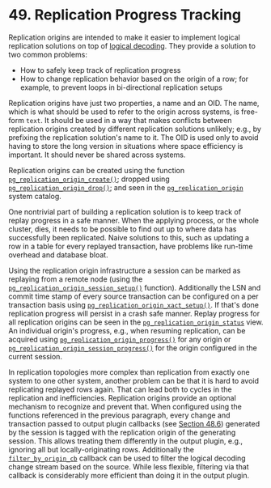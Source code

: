 # 49. Replication Progress Tracking

Replication origins are intended to make it easier to implement logical replication solutions on top of [logical decoding](https://www.postgresql.org/docs/13/logicaldecoding.html). They provide a solution to two common problems:

* How to safely keep track of replication progress
* How to change replication behavior based on the origin of a row; for example, to prevent loops in bi-directional replication setups

Replication origins have just two properties, a name and an OID. The name, which is what should be used to refer to the origin across systems, is free-form `text`. It should be used in a way that makes conflicts between replication origins created by different replication solutions unlikely; e.g., by prefixing the replication solution's name to it. The OID is used only to avoid having to store the long version in situations where space efficiency is important. It should never be shared across systems.

Replication origins can be created using the function [`pg_replication_origin_create()`](https://www.postgresql.org/docs/13/functions-admin.html#PG-REPLICATION-ORIGIN-CREATE); dropped using [`pg_replication_origin_drop()`](https://www.postgresql.org/docs/13/functions-admin.html#PG-REPLICATION-ORIGIN-DROP); and seen in the [`pg_replication_origin`](https://www.postgresql.org/docs/13/catalog-pg-replication-origin.html) system catalog.

One nontrivial part of building a replication solution is to keep track of replay progress in a safe manner. When the applying process, or the whole cluster, dies, it needs to be possible to find out up to where data has successfully been replicated. Naive solutions to this, such as updating a row in a table for every replayed transaction, have problems like run-time overhead and database bloat.

Using the replication origin infrastructure a session can be marked as replaying from a remote node (using the [`pg_replication_origin_session_setup()`](https://www.postgresql.org/docs/13/functions-admin.html#PG-REPLICATION-ORIGIN-SESSION-SETUP) function). Additionally the LSN and commit time stamp of every source transaction can be configured on a per transaction basis using [`pg_replication_origin_xact_setup()`](https://www.postgresql.org/docs/13/functions-admin.html#PG-REPLICATION-ORIGIN-XACT-SETUP). If that's done replication progress will persist in a crash safe manner. Replay progress for all replication origins can be seen in the [`pg_replication_origin_status`](https://www.postgresql.org/docs/13/view-pg-replication-origin-status.html) view. An individual origin's progress, e.g., when resuming replication, can be acquired using [`pg_replication_origin_progress()`](https://www.postgresql.org/docs/13/functions-admin.html#PG-REPLICATION-ORIGIN-PROGRESS) for any origin or [`pg_replication_origin_session_progress()`](https://www.postgresql.org/docs/13/functions-admin.html#PG-REPLICATION-ORIGIN-SESSION-PROGRESS) for the origin configured in the current session.

In replication topologies more complex than replication from exactly one system to one other system, another problem can be that it is hard to avoid replicating replayed rows again. That can lead both to cycles in the replication and inefficiencies. Replication origins provide an optional mechanism to recognize and prevent that. When configured using the functions referenced in the previous paragraph, every change and transaction passed to output plugin callbacks (see [Section 48.6](https://www.postgresql.org/docs/13/logicaldecoding-output-plugin.html)) generated by the session is tagged with the replication origin of the generating session. This allows treating them differently in the output plugin, e.g., ignoring all but locally-originating rows. Additionally the [`filter_by_origin_cb`](https://www.postgresql.org/docs/13/logicaldecoding-output-plugin.html#LOGICALDECODING-OUTPUT-PLUGIN-FILTER-ORIGIN) callback can be used to filter the logical decoding change stream based on the source. While less flexible, filtering via that callback is considerably more efficient than doing it in the output plugin.
